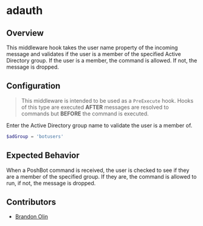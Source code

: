 # adauth

## Overview

This middleware hook takes the user name property of the incoming message and validates if the user is a member of the specified Active Directory group.
If the user is a member, the command is allowed. If not, the message is dropped.

## Configuration

> This middleware is intended to be used as a `PreExecute` hook.
> Hooks of this type are executed **AFTER** messages are resolved to commands but **BEFORE** the command is executed.

Enter the Active Directory group name to validate the user is a member of.

```powershell
$adGroup = 'botusers'
```

## Expected Behavior

When a PoshBot command is received, the user is checked to see if they are a member of the specified group.
If they are, the command is allowed to run, if not, the message is dropped.

## Contributors

- [Brandon Olin](https://github.com/devblackops)
